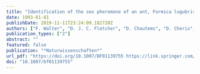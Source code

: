 ```yaml
---
title: "Identification of the sex pheromone of an ant, Formica lugubris (Hymenoptera, Formicidae)"
date: 1993-01-01
publishDate: 2019-11-11T23:24:09.182720Z
authors: ["F. Walter", "D. J. C. Fletcher", "D. Chautems", "D. Cherix", "L. Keller", "W. Francke", "W. Fortelius", "R. Rosengren", "E. L. Vargo"]
publication_types: ["2"]
abstract: ""
featured: false
publication: "*Naturwissenschaften*"
url_pdf: "https://doi.org/10.1007/BF01139755 https://link.springer.com/content/pdf/10.1007%2FBF01139755.pdf"
doi: "10.1007/bf01139755"
---
```


